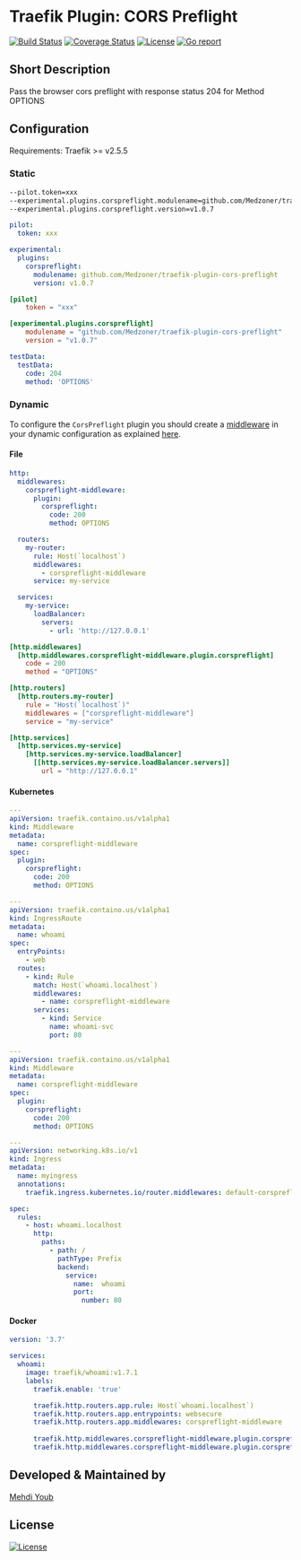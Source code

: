 # Traefik Plugin: CORS Preflight

[![Build Status](https://travis-ci.com/Medzoner/traefik-plugin-cors-preflight.svg?token=USx1h5scpzCMKrhJnEzv&branch=master)](https://travis-ci.com/github/Medzoner/traefik-plugin-cors-preflight)
[![Coverage Status](https://coveralls.io/repos/github/Medzoner/traefik-plugin-cors-preflight/badge.svg?branch=master&service=github)](https://coveralls.io/github/Medzoner/traefik-plugin-cors-preflight?branch=master)
[![License](https://img.shields.io/badge/License-Apache%202.0-blue.svg)](LICENSE)
[![Go report](https://goreportcard.com/badge/github.com/Medzoner/traefik-plugin-cors-preflight?service=github)](https://goreportcard.com/report/github.com/Medzoner/traefik-plugin-cors-preflight?service=github)

## Short Description
Pass the browser cors preflight with response status 204 for Method OPTIONS

## Configuration


Requirements: Traefik >= v2.5.5

### Static

```bash
--pilot.token=xxx
--experimental.plugins.corspreflight.modulename=github.com/Medzoner/traefik-plugin-cors-preflight
--experimental.plugins.corspreflight.version=v1.0.7
```

```yaml
pilot:
  token: xxx

experimental:
  plugins:
    corspreflight:
      modulename: github.com/Medzoner/traefik-plugin-cors-preflight
      version: v1.0.7
```

```toml
[pilot]
    token = "xxx"

[experimental.plugins.corspreflight]
    modulename = "github.com/Medzoner/traefik-plugin-cors-preflight"
    version = "v1.0.7"
```

```yml
testData:
  testData:
    code: 204
    method: 'OPTIONS'
```

### Dynamic

To configure the `CorsPreflight` plugin you should create a [middleware](https://docs.traefik.io/middlewares/overview/) in your dynamic configuration as explained [here](https://docs.traefik.io/middlewares/overview/).

#### File 

```yaml
http:
  middlewares:
    corspreflight-middleware:
      plugin:
        corspreflight:
          code: 200
          method: OPTIONS

  routers:
    my-router:
      rule: Host(`localhost`)
      middlewares:
        - corspreflight-middleware
      service: my-service

  services:
    my-service:
      loadBalancer:
        servers:
          - url: 'http://127.0.0.1'
```

```toml
[http.middlewares]
  [http.middlewares.corspreflight-middleware.plugin.corspreflight]
    code = 200
    method = "OPTIONS"

[http.routers]
  [http.routers.my-router]
    rule = "Host(`localhost`)"
    middlewares = ["corspreflight-middleware"]
    service = "my-service"

[http.services]
  [http.services.my-service]
    [http.services.my-service.loadBalancer]
      [[http.services.my-service.loadBalancer.servers]]
        url = "http://127.0.0.1"
```

#### Kubernetes

```yaml
---
apiVersion: traefik.containo.us/v1alpha1
kind: Middleware
metadata:
  name: corspreflight-middleware
spec:
  plugin:
    corspreflight:
      code: 200
      method: OPTIONS

---
apiVersion: traefik.containo.us/v1alpha1
kind: IngressRoute
metadata:
  name: whoami
spec:
  entryPoints:
    - web
  routes:
    - kind: Rule
      match: Host(`whoami.localhost`)
      middlewares:
        - name: corspreflight-middleware
      services:
        - kind: Service
          name: whoami-svc
          port: 80
```

```yaml
---
apiVersion: traefik.containo.us/v1alpha1
kind: Middleware
metadata:
  name: corspreflight-middleware
spec:
  plugin:
    corspreflight:
      code: 200
      method: OPTIONS

---
apiVersion: networking.k8s.io/v1
kind: Ingress
metadata:
  name: myingress
  annotations:
    traefik.ingress.kubernetes.io/router.middlewares: default-corspreflight-middleware@kubernetescrd

spec:
  rules:
    - host: whoami.localhost
      http:
        paths:
          - path: /
            pathType: Prefix
            backend:
              service:
                name:  whoami
                port:
                  number: 80
```

#### Docker

```yaml
version: '3.7'

services:
  whoami:
    image: traefik/whoami:v1.7.1
    labels:
      traefik.enable: 'true'

      traefik.http.routers.app.rule: Host(`whoami.localhost`)
      traefik.http.routers.app.entrypoints: websecure
      traefik.http.routers.app.middlewares: corspreflight-middleware
      
      traefik.http.middlewares.corspreflight-middleware.plugin.corspreflight.code: 200
      traefik.http.middlewares.corspreflight-middleware.plugin.corspreflight.method: 'OPTIONS'
```

## Developed & Maintained by
[Mehdi Youb](https://github.com/Medzoner)

## License
[![License](https://img.shields.io/badge/License-Apache%202.0-blue.svg)](LICENSE)